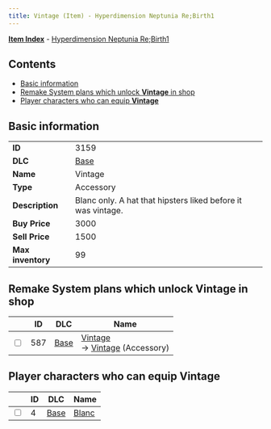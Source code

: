 ```yaml
---
title: Vintage (Item) - Hyperdimension Neptunia Re;Birth1
---
```


[**Item Index**](/neptunia/rb1/item/index.html) - [Hyperdimension Neptunia Re;Birth1](/neptunia/rb1)

## Contents

- [Basic information](#basic-information)
- [Remake System plans which unlock **Vintage** in shop](#remake-system-plans-which-unlock-vintage-in-shop)
- [Player characters who can equip **Vintage**](#player-characters-who-can-equip-vintage)

## Basic information

|   |   |
| -- | -- |
| **ID** | 3159 |
| **DLC** | [Base](/neptunia/rb1/dlc/1-base.html) |
| **Name** | Vintage |
| **Type** | Accessory |
| **Description** | Blanc only. A hat that hipsters liked before it was vintage. |
| **Buy Price** | 3000 |
| **Sell Price** | 1500 |
| **Max inventory** | 99 |


## Remake System plans which unlock **Vintage** in shop

|    | ID | DLC | Name |
| -- | -- | --- | ---- |
| <input type="checkbox" id="rb1-remake-1-587" class="trackbox" /> | 587 | [Base](/neptunia/rb1/dlc/1-base.html) | [Vintage](/neptunia/rb1/remake/1-587-vintage.html)<br /> → [Vintage](/neptunia/rb1/item/1-3159-vintage.html) (Accessory) |


## Player characters who can equip **Vintage**

|    | ID | DLC | Name |
| -- | -- | --- | ---- |
| <input type="checkbox" id="rb1-player-1-4" class="trackbox" /> | 4 | [Base](/neptunia/rb1/dlc/1-base.html) | [Blanc](/neptunia/rb1/player/1-4-blanc.html) |
